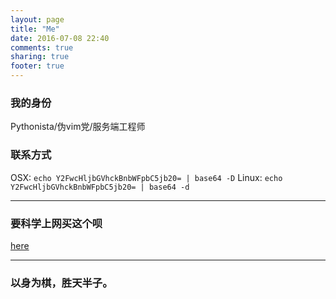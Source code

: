 ```yaml
---
layout: page
title: "Me"
date: 2016-07-08 22:40
comments: true
sharing: true
footer: true
---
```

### 我的身份
Pythonista/伪vim党/服务端工程师

### 联系方式
OSX: `echo Y2FwcHljbGVhckBnbWFpbC5jb20= | base64 -D`
Linux: `echo Y2FwcHljbGVhckBnbWFpbC5jb20= | base64 -d`

---
### 要科学上网买这个呗
[here](https://bwh1.net/aff.php?aff=10011)

---
### 以身为棋，胜天半子。
